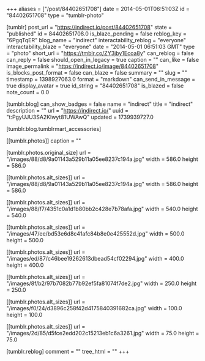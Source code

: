 +++
aliases = ["/post/84402651708"]
date = 2014-05-01T06:51:03Z
id = "84402651708"
type = "tumblr-photo"

[tumblr]
post_url = "https://indirect.io/post/84402651708"
state = "published"
id = 84402651708.0
is_blaze_pending = false
reblog_key = "6PgqTqER"
blog_name = "indirect"
interactability_reblog = "everyone"
interactability_blaze = "everyone"
date = "2014-05-01 06:51:03 GMT"
type = "photo"
short_url = "https://tmblr.co/ZY3jby1Ecoa8y"
can_reblog = false
can_reply = false
should_open_in_legacy = true
caption = ""
can_like = false
image_permalink = "https://indirect.io/image/84402651708"
is_blocks_post_format = false
can_blaze = false
summary = ""
slug = ""
timestamp = 1398927063.0
format = "markdown"
can_send_in_message = true
display_avatar = true
id_string = "84402651708"
is_blazed = false
note_count = 0.0

[tumblr.blog]
can_show_badges = false
name = "indirect"
title = "indirect"
description = ""
url = "https://indirect.io/"
uuid = "t:PgyUJU3SA2Klwyt81UWAwQ"
updated = 1739939727.0

[tumblr.blog.tumblrmart_accessories]

[[tumblr.photos]]
caption = ""

[tumblr.photos.original_size]
url = "/images/88/d8/9a01143a529b11a05ee8237c194a.jpg"
width = 586.0
height = 586.0

[[tumblr.photos.alt_sizes]]
url = "/images/88/d8/9a01143a529b11a05ee8237c194a.jpg"
width = 586.0
height = 586.0

[[tumblr.photos.alt_sizes]]
url = "/images/88/f7/4351c0a1d1b80bb2c428e7b78afa.jpg"
width = 540.0
height = 540.0

[[tumblr.photos.alt_sizes]]
url = "/images/47/ee/bd53e6d8c41afc84b8e0e425552d.jpg"
width = 500.0
height = 500.0

[[tumblr.photos.alt_sizes]]
url = "/images/ed/87/c46bee19262613dbead54cf02294.jpg"
width = 400.0
height = 400.0

[[tumblr.photos.alt_sizes]]
url = "/images/8f/b2/97b7082b77b92ef5fa81074f7de2.jpg"
width = 250.0
height = 250.0

[[tumblr.photos.alt_sizes]]
url = "/images/f0/24/d3896c258f42d4175840391682ca.jpg"
width = 100.0
height = 100.0

[[tumblr.photos.alt_sizes]]
url = "/images/2d/85/d5fce2edd202c15213eb1c6a3261.jpg"
width = 75.0
height = 75.0

[tumblr.reblog]
comment = ""
tree_html = ""
+++
